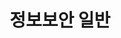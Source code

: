 ---
title: "정보보안 일반"
permalink: /general/
layout: collection
collection: general
taxonomy: general
---